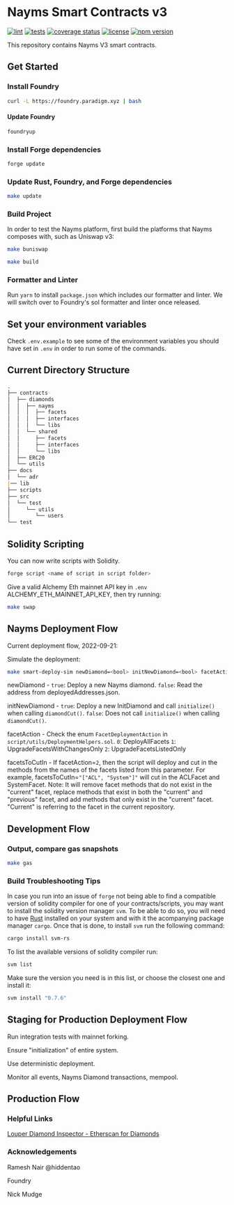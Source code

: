 # Nayms Smart Contracts v3

[![lint](https://github.com/nayms/contracts-v3/actions/workflows/lint.yml/badge.svg)](https://github.com/nayms/contracts-v3/actions/workflows/lint.yml) [![tests](https://github.com/nayms/contracts-v3/actions/workflows/tests.yml/badge.svg)](https://github.com/nayms/contracts-v3/actions/workflows/tests.yml) [![coverage status](https://coveralls.io/repos/github/nayms/contracts-v3/badge.svg?branch=main)](https://coveralls.io/github/nayms/contracts-v3?branch=main) [![license](https://img.shields.io/github/license/nayms/contracts-v3.svg)](https://github.com/nayms/contracts-v3/blob/main/LICENSE)
 [![npm version](https://img.shields.io/npm/v/@nayms/contracts/latest.svg)](https://www.npmjs.com/package/@nayms/contracts/v/latest)

This repository contains Nayms V3 smart contracts.

## Get Started  

### Install Foundry

```zsh
curl -L https://foundry.paradigm.xyz | bash
```

#### Update Foundry

```zsh
foundryup
```

### Install Forge dependencies

```zsh
forge update
```

### Update Rust, Foundry, and Forge dependencies

```zsh
make update
```

### Build Project

In order to test the Nayms platform, first build the platforms that Nayms composes with, such as Uniswap v3:

```zsh
make buniswap
```

```zsh
make build
```

### Formatter and Linter

Run `yarn` to install `package.json` which includes our formatter and linter. We will switch over to Foundry's sol formatter and linter once released.  

## Set your environment variables

Check `.env.example` to see some of the environment variables you should have set in `.env` in order to run some of the commands.

## Current Directory Structure

```md
.
├── contracts
│  ├── diamonds
│  │  ├── nayms
│  │  │  ├── facets
│  │  │  ├── interfaces
│  │  │  └── libs
│  │  └── shared
│  │     ├── facets
│  │     ├── interfaces
│  │     └── libs
│  ├── ERC20
│  └── utils
├── docs
│  └── adr
|── lib
├── scripts
├── src
│  └── test
│     └── utils
│        └── users
└── test
```

## Solidity Scripting

You can now write scripts with Solidity.

```zsh
forge script <name of script in script folder>
```

Give a valid Alchemy Eth mainnet API key in `.env` ALCHEMY_ETH_MAINNET_API_KEY, then try running:

```zsh
make swap
```

## Nayms Deployment Flow

Current deployment flow, 2022-09-21:

Simulate the deployment:

```zsh
make smart-deploy-sim newDiamond=<bool> initNewDiamond=<bool> facetAction=<enum> facetsToCutIn=<string[]>
```

newDiamond -  `true`: Deploy a new Nayms diamond.
             `false`: Read the address from deployedAddresses.json.

initNewDiamond -  `true`: Deploy a new InitDiamond and call `initialize()` when calling `diamondCut()`.
                 `false`: Does not call `initialize()` when calling `diamondCut()`.
                 
facetAction - Check the enum `FacetDeploymentAction` in `script/utils/DeploymentHelpers.sol`.
              `0`: DeployAllFacets
              `1`: UpgradeFacetsWithChangesOnly
              `2`: UpgradeFacetsListedOnly
              
facetsToCutIn - If facetAction=`2`, then the script will deploy and cut in the methods from the names of the facets listed from this parameter. For example, facetsToCutIn=`"["ACL", "System"]"` will cut in the ACLFacet and SystemFacet. Note: It will remove facet methods that do not exist in the "current" facet, replace methods that exist in both the "current" and "previous" facet, and add methods that only exist in the "current" facet. "Current" is referring to the facet in the current repository.

## Development Flow

### Output, compare gas snapshots

```zsh
make gas
```
### Build Troubleshooting Tips

In case you run into an issue of `forge` not being able to find a compatible version of solidity compiler for one of your contracts/scripts, you may want to install the solidity version manager `svm`. To be able to do so, you will need to have [Rust](https://www.rust-lang.org/tools/install) installed on your system and with it the acompanying package manager `cargo`. Once that is done, to install `svm` run the following command:

```zsh
cargo install svm-rs
```

To list the available versions of solidity compiler run:

```zsh
svm list
```

Make sure the version you need is in this list, or choose the closest one and install it: 

```zsh
svm install "0.7.6"
```
## Staging for Production Deployment Flow

Run integration tests with mainnet forking.

Ensure "initialization" of entire system.

Use deterministic deployment.

Monitor all events, Nayms Diamond transactions, mempool.

## Production Flow

### Helpful Links

[Louper Diamond Inspector - Etherscan for Diamonds](https://louper.dev/)

### Acknowledgements  

Ramesh Nair @hiddentao

Foundry

Nick Mudge
